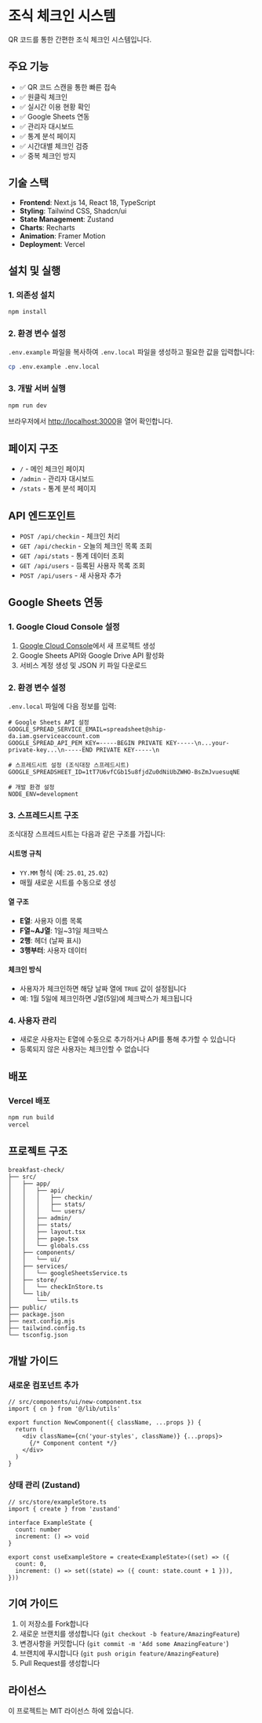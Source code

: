 # 조식 체크인 시스템

QR 코드를 통한 간편한 조식 체크인 시스템입니다.

## 주요 기능

- ✅ QR 코드 스캔을 통한 빠른 접속
- ✅ 원클릭 체크인
- ✅ 실시간 이용 현황 확인
- ✅ Google Sheets 연동
- ✅ 관리자 대시보드
- ✅ 통계 분석 페이지
- ✅ 시간대별 체크인 검증
- ✅ 중복 체크인 방지

## 기술 스택

- **Frontend**: Next.js 14, React 18, TypeScript
- **Styling**: Tailwind CSS, Shadcn/ui
- **State Management**: Zustand
- **Charts**: Recharts
- **Animation**: Framer Motion
- **Deployment**: Vercel

## 설치 및 실행

### 1. 의존성 설치

```bash
npm install
```

### 2. 환경 변수 설정

`.env.example` 파일을 복사하여 `.env.local` 파일을 생성하고 필요한 값을 입력합니다:

```bash
cp .env.example .env.local
```

### 3. 개발 서버 실행

```bash
npm run dev
```

브라우저에서 [http://localhost:3000](http://localhost:3000)을 열어 확인합니다.

## 페이지 구조

- `/` - 메인 체크인 페이지
- `/admin` - 관리자 대시보드
- `/stats` - 통계 분석 페이지

## API 엔드포인트

- `POST /api/checkin` - 체크인 처리
- `GET /api/checkin` - 오늘의 체크인 목록 조회
- `GET /api/stats` - 통계 데이터 조회
- `GET /api/users` - 등록된 사용자 목록 조회
- `POST /api/users` - 새 사용자 추가

## Google Sheets 연동

### 1. Google Cloud Console 설정

1. [Google Cloud Console](https://console.cloud.google.com/)에서 새 프로젝트 생성
2. Google Sheets API와 Google Drive API 활성화
3. 서비스 계정 생성 및 JSON 키 파일 다운로드

### 2. 환경 변수 설정

`.env.local` 파일에 다음 정보를 입력:

```env
# Google Sheets API 설정
GOOGLE_SPREAD_SERVICE_EMAIL=spreadsheet@ship-da.iam.gserviceaccount.com
GOOGLE_SPREAD_API_PEM_KEY=-----BEGIN PRIVATE KEY-----\n...your-private-key...\n-----END PRIVATE KEY-----\n

# 스프레드시트 설정 (조식대장 스프레드시트)
GOOGLE_SPREADSHEET_ID=1tT7U6vfCGb15u8fjdZu0dNiUbZWHO-BsZmJvuesuqNE

# 개발 환경 설정
NODE_ENV=development
```

### 3. 스프레드시트 구조

조식대장 스프레드시트는 다음과 같은 구조를 가집니다:

#### 시트명 규칙
- `YY.MM` 형식 (예: `25.01`, `25.02`)
- 매월 새로운 시트를 수동으로 생성

#### 열 구조
- **E열**: 사용자 이름 목록
- **F열~AJ열**: 1일~31일 체크박스
- **2행**: 헤더 (날짜 표시)
- **3행부터**: 사용자 데이터

#### 체크인 방식
- 사용자가 체크인하면 해당 날짜 열에 `TRUE` 값이 설정됩니다
- 예: 1월 5일에 체크인하면 J열(5일)에 체크박스가 체크됩니다

### 4. 사용자 관리

- 새로운 사용자는 E열에 수동으로 추가하거나 API를 통해 추가할 수 있습니다
- 등록되지 않은 사용자는 체크인할 수 없습니다

## 배포

### Vercel 배포

```bash
npm run build
vercel
```

## 프로젝트 구조

```
breakfast-check/
├── src/
│   ├── app/
│   │   ├── api/
│   │   │   ├── checkin/
│   │   │   ├── stats/
│   │   │   └── users/
│   │   ├── admin/
│   │   ├── stats/
│   │   ├── layout.tsx
│   │   ├── page.tsx
│   │   └── globals.css
│   ├── components/
│   │   └── ui/
│   ├── services/
│   │   └── googleSheetsService.ts
│   ├── store/
│   │   └── checkInStore.ts
│   └── lib/
│       └── utils.ts
├── public/
├── package.json
├── next.config.mjs
├── tailwind.config.ts
└── tsconfig.json
```

## 개발 가이드

### 새로운 컴포넌트 추가

```tsx
// src/components/ui/new-component.tsx
import { cn } from '@/lib/utils'

export function NewComponent({ className, ...props }) {
  return (
    <div className={cn('your-styles', className)} {...props}>
      {/* Component content */}
    </div>
  )
}
```

### 상태 관리 (Zustand)

```tsx
// src/store/exampleStore.ts
import { create } from 'zustand'

interface ExampleState {
  count: number
  increment: () => void
}

export const useExampleStore = create<ExampleState>((set) => ({
  count: 0,
  increment: () => set((state) => ({ count: state.count + 1 })),
}))
```

## 기여 가이드

1. 이 저장소를 Fork합니다
2. 새로운 브랜치를 생성합니다 (`git checkout -b feature/AmazingFeature`)
3. 변경사항을 커밋합니다 (`git commit -m 'Add some AmazingFeature'`)
4. 브랜치에 푸시합니다 (`git push origin feature/AmazingFeature`)
5. Pull Request를 생성합니다

## 라이선스

이 프로젝트는 MIT 라이선스 하에 있습니다.